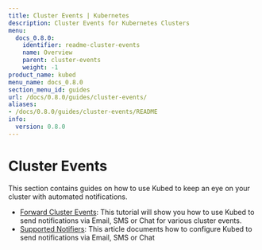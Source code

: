 ```yaml
---
title: Cluster Events | Kubernetes
description: Cluster Events for Kubernetes Clusters
menu:
  docs_0.8.0:
    identifier: readme-cluster-events
    name: Overview
    parent: cluster-events
    weight: -1
product_name: kubed
menu_name: docs_0.8.0
section_menu_id: guides
url: /docs/0.8.0/guides/cluster-events/
aliases:
- /docs/0.8.0/guides/cluster-events/README
info:
  version: 0.8.0
---
```


# Cluster Events

This section contains guides on how to use Kubed to keep an eye on your cluster with automated notifications.

- [Forward Cluster Events](/docs/0.8.0/guides/cluster-events/event-forwarder): This tutorial will show you how to use Kubed to send notifications via Email, SMS or Chat for various cluster events.
- [Supported Notifiers](/docs/0.8.0/guides/cluster-events/notifiers): This article documents how to configure Kubed to send notifications via Email, SMS or Chat
